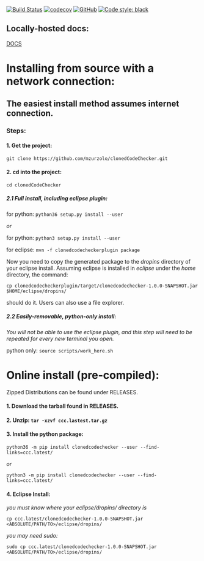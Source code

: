 [![Build Status](https://travis-ci.org/mzurzolo/clonedCodeChecker.svg?branch=master)](https://travis-ci.org/mzurzolo/clonedCodeChecker)
[![codecov](https://codecov.io/gh/mzurzolo/clonedCodeChecker/branch/master/graph/badge.svg)](https://codecov.io/gh/mzurzolo/clonedCodeChecker)
[![GitHub](https://img.shields.io/github/license/mzurzolo/clonedCodeChecker.svg)](https://github.com/mzurzolo/clonedCodeChecker/blob/master/LICENSE)
[![Code style: black](https://img.shields.io/badge/code%20style-black-000000.svg)](https://github.com/ambv/black)


## Locally-hosted docs:
[DOCS](http://htmlpreview.github.io/?https://github.com/mzurzolo/clonedCodeChecker/blob/master/html/clonedcodechecker/index.html)

# Installing from source with a network connection:

## The easiest install method assumes internet connection.

### Steps:

#### 1. Get the project:
`git clone https://github.com/mzurzolo/clonedCodeChecker.git`
#### 2. cd into the project:
`cd clonedCodeChecker`

##### 2.1 _Full install, including eclipse plugin:_
  for python: `python36 setup.py install --user`

  *or*

  for python: `python3 setup.py install --user`

  for eclipse: `mvn -f clonedcodecheckerplugin package`

Now you need to copy the generated package to the *dropins* directory of your eclipse install. Assuming eclipse is installed in *eclipse* under the *home* directory, the command:

`cp clonedcodecheckerplugin/target/clonedcodechecker-1.0.0-SNAPSHOT.jar $HOME/eclipse/dropins/`

should do it. Users can also use a file explorer.


##### 2.2 _Easily-removable, python-only install:_

  *You will not be able to use the eclipse plugin, and this step will need to be repeated for every new terminal you open.*

  python only: `source scripts/work_here.sh`


# Online install (pre-compiled):

Zipped Distributions can be found under RELEASES.

#### 1. Download the tarball found in RELEASES.

#### 2. Unzip: `tar -xzvf ccc.lastest.tar.gz`

#### 3. Install the python package:
`python36 -m pip install clonedcodechecker --user --find-links=ccc.latest/`

  *or*

`python3 -m pip install clonedcodechecker --user --find-links=ccc.latest/`

#### 4. Eclipse Install:
*you must know where your eclipse/dropins/ directory is*

`cp ccc.latest/clonedcodechecker-1.0.0-SNAPSHOT.jar <ABSOLUTE/PATH/TO>/eclipse/dropins/`

*you may need sudo:*

`sudo cp ccc.latest/clonedcodechecker-1.0.0-SNAPSHOT.jar <ABSOLUTE/PATH/TO>/eclipse/dropins/`
